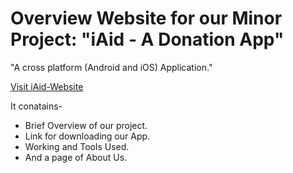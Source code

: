 # Overview Website for our Minor Project: "iAid - A Donation App"

"A cross platform (Android and iOS) Application."

<a href="https://haaaziq.github.io/iAid-Website/" target="_blank">Visit iAid-Website</a> 

It conatains-
<ul>
  <li>Brief Overview of our project.</li>
  <li>Link for downloading our App.</li>
  <li>Working and Tools Used.</li>
  <li>And a page of About Us.</li>
</ul>
